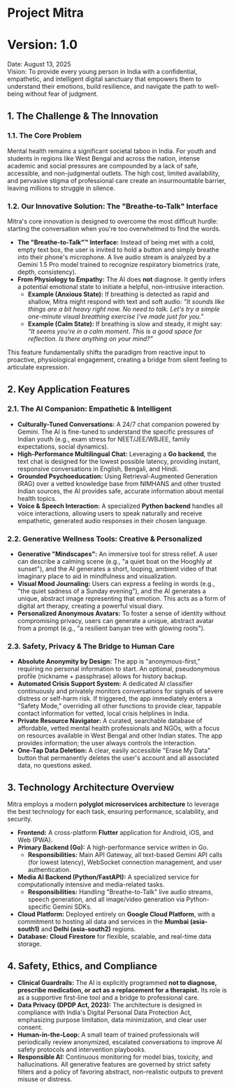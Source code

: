 # **Project Mitra**

# **Version: 1.0**

Date: August 13, 2025  
Vision: To provide every young person in India with a confidential, empathetic, and intelligent digital sanctuary that empowers them to understand their emotions, build resilience, and navigate the path to well-being without fear of judgment.

## **1\. The Challenge & The Innovation**

### **1.1. The Core Problem**

Mental health remains a significant societal taboo in India. For youth and students in regions like West Bengal and across the nation, intense academic and social pressures are compounded by a lack of safe, accessible, and non-judgmental outlets. The high cost, limited availability, and pervasive stigma of professional care create an insurmountable barrier, leaving millions to struggle in silence.

### **1.2. Our Innovative Solution: The "Breathe-to-Talk" Interface**

Mitra's core innovation is designed to overcome the most difficult hurdle: starting the conversation when you're too overwhelmed to find the words.

* **The "Breathe-to-Talk"™ Interface:** Instead of being met with a cold, empty text box, the user is invited to hold a button and simply breathe into their phone's microphone. A live audio stream is analyzed by a Gemini 1.5 Pro model trained to recognize respiratory biometrics (rate, depth, consistency).  
* **From Physiology to Empathy:** The AI does **not** diagnose. It gently infers a potential emotional state to initiate a helpful, non-intrusive interaction.  
  * **Example (Anxious State):** If breathing is detected as rapid and shallow, Mitra might respond with text and soft audio: *"It sounds like things are a bit heavy right now. No need to talk. Let's try a simple one-minute visual breathing exercise I've made just for you."*  
  * **Example (Calm State):** If breathing is slow and steady, it might say: *"It seems you're in a calm moment. This is a good space for reflection. Is there anything on your mind?"*

This feature fundamentally shifts the paradigm from reactive input to proactive, physiological engagement, creating a bridge from silent feeling to articulate expression.

## **2\. Key Application Features**

### **2.1. The AI Companion: Empathetic & Intelligent**

* **Culturally-Tuned Conversations:** A 24/7 chat companion powered by Gemini. The AI is fine-tuned to understand the specific pressures of Indian youth (e.g., exam stress for NEET/JEE/WBJEE, family expectations, social dynamics).  
* **High-Performance Multilingual Chat:** Leveraging a **Go backend**, the text chat is designed for the lowest possible latency, providing instant, responsive conversations in English, Bengali, and Hindi.  
* **Grounded Psychoeducation:** Using Retrieval-Augmented Generation (RAG) over a vetted knowledge base from NIMHANS and other trusted Indian sources, the AI provides safe, accurate information about mental health topics.  
* **Voice & Speech Interaction:** A specialized **Python backend** handles all voice interactions, allowing users to speak naturally and receive empathetic, generated audio responses in their chosen language.

### **2.2. Generative Wellness Tools: Creative & Personalized**

* **Generative "Mindscapes":** An immersive tool for stress relief. A user can describe a calming scene (e.g., "a quiet boat on the Hooghly at sunset"), and the AI generates a short, looping, ambient video of that imaginary place to aid in mindfulness and visualization.  
* **Visual Mood Journaling:** Users can express a feeling in words (e.g., "the quiet sadness of a Sunday evening"), and the AI generates a unique, abstract image representing that emotion. This acts as a form of digital art therapy, creating a powerful visual diary.  
* **Personalized Anonymous Avatars:** To foster a sense of identity without compromising privacy, users can generate a unique, abstract avatar from a prompt (e.g., "a resilient banyan tree with glowing roots").

### **2.3. Safety, Privacy & The Bridge to Human Care**

* **Absolute Anonymity by Design:** The app is "anonymous-first," requiring no personal information to start. An optional, pseudonymous profile (nickname \+ passphrase) allows for history backup.  
* **Automated Crisis Support System:** A dedicated AI classifier continuously and privately monitors conversations for signals of severe distress or self-harm risk. If triggered, the app immediately enters a "Safety Mode," overriding all other functions to provide clear, tappable contact information for vetted, local crisis helplines in India.  
* **Private Resource Navigator:** A curated, searchable database of affordable, vetted mental health professionals and NGOs, with a focus on resources available in West Bengal and other Indian states. The app provides information; the user always controls the interaction.  
* **One-Tap Data Deletion:** A clear, easily accessible "Erase My Data" button that permanently deletes the user's account and all associated data, no questions asked.

## **3\. Technology Architecture Overview**

Mitra employs a modern **polyglot microservices architecture** to leverage the best technology for each task, ensuring performance, scalability, and security.

* **Frontend:** A cross-platform **Flutter** application for Android, iOS, and Web (PWA).  
* **Primary Backend (Go):** A high-performance service written in Go.  
  * **Responsibilities:** Main API Gateway, all text-based Gemini API calls (for lowest latency), WebSocket connection management, and user authentication.  
* **Media AI Backend (Python/FastAPI):** A specialized service for computationally intensive and media-related tasks.  
  * **Responsibilities:** Handling "Breathe-to-Talk" live audio streams, speech generation, and all image/video generation via Python-specific Gemini SDKs.  
* **Cloud Platform:** Deployed entirely on **Google Cloud Platform**, with a commitment to hosting all data and services in the **Mumbai (asia-south1)** and **Delhi (asia-south2)** regions.  
* **Database:** **Cloud Firestore** for flexible, scalable, and real-time data storage.

## **4\. Safety, Ethics, and Compliance**

* **Clinical Guardrails:** The AI is explicitly programmed **not to diagnose, prescribe medication, or act as a replacement for a therapist.** Its role is as a supportive first-line tool and a bridge to professional care.  
* **Data Privacy (DPDP Act, 2023):** The architecture is designed in compliance with India's Digital Personal Data Protection Act, emphasizing purpose limitation, data minimization, and clear user consent.  
* **Human-in-the-Loop:** A small team of trained professionals will periodically review anonymized, escalated conversations to improve AI safety protocols and intervention playbooks.  
* **Responsible AI:** Continuous monitoring for model bias, toxicity, and hallucinations. All generative features are governed by strict safety filters and a policy of favoring abstract, non-realistic outputs to prevent misuse or distress.
